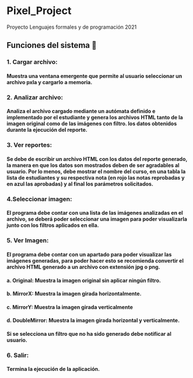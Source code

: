 # Pixel_Project
Proyecto Lenguajes formales y de programación 2021
## Funciones del sistema 🚀
### 1. Cargar archivo:
#### Muestra una ventana emergente que permite al usuario seleccionar un archivo pxla y cargarlo a memoria.
### 2. Analizar archivo:
#### Analiza el archivo cargado mediante un autómata definido e implementado por el estudiante y genera los archivos HTML tanto de la imagen original como de las imágenes con filtro. los datos obtenidos durante la ejecución del reporte.
### 3. Ver reportes: 
#### Se debe de escribir un archivo HTML con los datos del reporte generado, la manera en que los datos son mostrados deben de ser agradables al usuario. Por lo menos, debe mostrar el nombre del curso, en una tabla la lista de estudiantes y su respectiva nota (en rojo las notas reprobadas y en azul las aprobadas) y al final los parámetros solicitados.
### 4.Seleccionar imagen:
#### El programa debe contar con una lista de las imágenes analizadas en el archivo, se deberá poder seleccionar una imagen para poder visualizarla junto con los filtros aplicados en ella.
### 5. Ver Imagen:
#### El programa debe contar con un apartado para poder visualizar las imágenes generadas, para poder hacer esto se recomienda convertir el archivo HTML generado a un archivo con extensión jpg o png.
####    a. Original: Muestra la imagen original sin aplicar ningún filtro.
####    b. MirrorX: Muestra la imagen girada horizontalmente.
####    c. MirrorY: Muestra la imagen girada verticalmente
####    d. DoubleMirror: Muestra la imagen girada horizontal y verticalmente.
#### Si se selecciona un filtro que no ha sido generado debe notificar al usuario.
### 6. Salir: 
#### Termina la ejecución de la aplicación.
